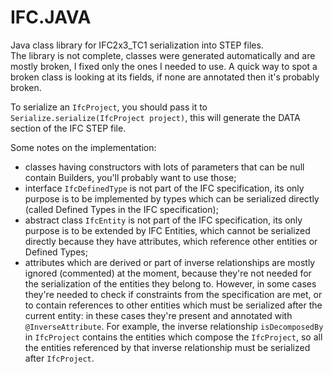 # IFC.JAVA
Java class library for IFC2x3_TC1 serialization into STEP files.  
The library is not complete, classes were generated automatically and are mostly
broken, I fixed only the ones I needed to use. A quick way to spot a broken
class is looking at its fields, if none are annotated then it's probably broken.

To serialize an `IfcProject`, you should pass it to
`Serialize.serialize(IfcProject project)`, this will generate the DATA section
of the IFC STEP file.
 
Some notes on the implementation:
+ classes having constructors with lots of parameters that can be null contain
Builders, you'll probably want to use those;
+ interface `IfcDefinedType` is not part of the IFC specification, its only
purpose is to be implemented by types which can be serialized directly (called
Defined Types in the IFC specification);
+ abstract class `IfcEntity` is not part of the IFC specification, its only
purpose is to be extended by IFC Entities, which cannot be serialized
directly because they have attributes, which reference other entities or
Defined Types;
+ attributes which are derived or part of inverse relationships are mostly
ignored (commented) at the moment, because they're not needed for the
serialization of the entities they belong to. However, in some cases they're
needed to check if constraints from the specification are met, or to
contain references to other entities which must be serialized after the
current entity: in these cases they're present and annotated with
`@InverseAttribute`. For example, the inverse relationship `isDecomposedBy` in
`IfcProject` contains the entities which compose the `IfcProject`, so all the
entities referenced by that inverse relationship must be serialized after
`IfcProject`.